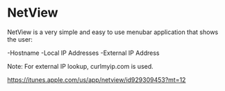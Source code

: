 # NetView

NetView is a very simple and easy to use menubar application that shows the user:

-Hostname
-Local IP Addresses
-External IP Address

Note: For external IP lookup, curlmyip.com is used.

https://itunes.apple.com/us/app/netview/id929309453?mt=12
